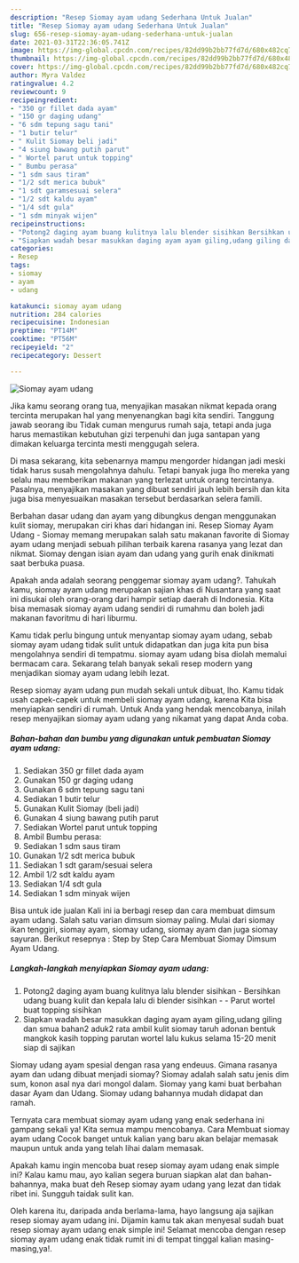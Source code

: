 ```yaml
---
description: "Resep Siomay ayam udang Sederhana Untuk Jualan"
title: "Resep Siomay ayam udang Sederhana Untuk Jualan"
slug: 656-resep-siomay-ayam-udang-sederhana-untuk-jualan
date: 2021-03-31T22:36:05.741Z
image: https://img-global.cpcdn.com/recipes/82dd99b2bb77fd7d/680x482cq70/siomay-ayam-udang-foto-resep-utama.jpg
thumbnail: https://img-global.cpcdn.com/recipes/82dd99b2bb77fd7d/680x482cq70/siomay-ayam-udang-foto-resep-utama.jpg
cover: https://img-global.cpcdn.com/recipes/82dd99b2bb77fd7d/680x482cq70/siomay-ayam-udang-foto-resep-utama.jpg
author: Myra Valdez
ratingvalue: 4.2
reviewcount: 9
recipeingredient:
- "350 gr fillet dada ayam"
- "150 gr daging udang"
- "6 sdm tepung sagu tani"
- "1 butir telur"
- " Kulit Siomay beli jadi"
- "4 siung bawang putih parut"
- " Wortel parut untuk topping"
- " Bumbu perasa"
- "1 sdm saus tiram"
- "1/2 sdt merica bubuk"
- "1 sdt garamsesuai selera"
- "1/2 sdt kaldu ayam"
- "1/4 sdt gula"
- "1 sdm minyak wijen"
recipeinstructions:
- "Potong2 daging ayam buang kulitnya lalu blender sisihkan Bersihkan udang buang kulit dan kepala lalu di blender sisihkan  Parut wortel buat topping sisihkan"
- "Siapkan wadah besar masukkan daging ayam ayam giling,udang giling dan smua bahan2 aduk2 rata ambil kulit siomay taruh adonan bentuk mangkok kasih topping parutan wortel lalu kukus selama 15-20 menit siap di sajikan"
categories:
- Resep
tags:
- siomay
- ayam
- udang

katakunci: siomay ayam udang 
nutrition: 284 calories
recipecuisine: Indonesian
preptime: "PT14M"
cooktime: "PT56M"
recipeyield: "2"
recipecategory: Dessert

---
```



![Siomay ayam udang](https://img-global.cpcdn.com/recipes/82dd99b2bb77fd7d/680x482cq70/siomay-ayam-udang-foto-resep-utama.jpg)

Jika kamu seorang orang tua, menyajikan masakan nikmat kepada orang tercinta merupakan hal yang menyenangkan bagi kita sendiri. Tanggung jawab seorang ibu Tidak cuman mengurus rumah saja, tetapi anda juga harus memastikan kebutuhan gizi terpenuhi dan juga santapan yang dimakan keluarga tercinta mesti menggugah selera.

Di masa  sekarang, kita sebenarnya mampu mengorder hidangan jadi meski tidak harus susah mengolahnya dahulu. Tetapi banyak juga lho mereka yang selalu mau memberikan makanan yang terlezat untuk orang tercintanya. Pasalnya, menyajikan masakan yang dibuat sendiri jauh lebih bersih dan kita juga bisa menyesuaikan masakan tersebut berdasarkan selera famili. 

Berbahan dasar udang dan ayam yang dibungkus dengan menggunakan kulit siomay, merupakan ciri khas dari hidangan ini. Resep Siomay Ayam Udang - Siomay memang merupakan salah satu makanan favorite di Siomay ayam udang menjadi sebuah pilihan terbaik karena rasanya yang lezat dan nikmat. Siomay dengan isian ayam dan udang yang gurih enak dinikmati saat berbuka puasa.

Apakah anda adalah seorang penggemar siomay ayam udang?. Tahukah kamu, siomay ayam udang merupakan sajian khas di Nusantara yang saat ini disukai oleh orang-orang dari hampir setiap daerah di Indonesia. Kita bisa memasak siomay ayam udang sendiri di rumahmu dan boleh jadi makanan favoritmu di hari liburmu.

Kamu tidak perlu bingung untuk menyantap siomay ayam udang, sebab siomay ayam udang tidak sulit untuk didapatkan dan juga kita pun bisa mengolahnya sendiri di tempatmu. siomay ayam udang bisa diolah memalui bermacam cara. Sekarang telah banyak sekali resep modern yang menjadikan siomay ayam udang lebih lezat.

Resep siomay ayam udang pun mudah sekali untuk dibuat, lho. Kamu tidak usah capek-capek untuk membeli siomay ayam udang, karena Kita bisa menyiapkan sendiri di rumah. Untuk Anda yang hendak mencobanya, inilah resep menyajikan siomay ayam udang yang nikamat yang dapat Anda coba.

<!--inarticleads1-->

##### Bahan-bahan dan bumbu yang digunakan untuk pembuatan Siomay ayam udang:

1. Sediakan 350 gr fillet dada ayam
1. Gunakan 150 gr daging udang
1. Gunakan 6 sdm tepung sagu tani
1. Sediakan 1 butir telur
1. Gunakan  Kulit Siomay (beli jadi)
1. Gunakan 4 siung bawang putih parut
1. Sediakan  Wortel parut untuk topping
1. Ambil  Bumbu perasa:
1. Sediakan 1 sdm saus tiram
1. Gunakan 1/2 sdt merica bubuk
1. Sediakan 1 sdt garam/sesuai selera
1. Ambil 1/2 sdt kaldu ayam
1. Sediakan 1/4 sdt gula
1. Sediakan 1 sdm minyak wijen


Bisa untuk ide jualan Kali ini ia berbagi resep dan cara membuat dimsum ayam udang. Salah satu varian dimsum siomay paling. Mulai dari siomay ikan tenggiri, siomay ayam, siomay udang, siomay ayam dan juga siomay sayuran. Berikut resepnya : Step by Step Cara Membuat Siomay Dimsum Ayam Udang. 

<!--inarticleads2-->

##### Langkah-langkah menyiapkan Siomay ayam udang:

1. Potong2 daging ayam buang kulitnya lalu blender sisihkan - Bersihkan udang buang kulit dan kepala lalu di blender sisihkan -  - Parut wortel buat topping sisihkan
1. Siapkan wadah besar masukkan daging ayam ayam giling,udang giling dan smua bahan2 aduk2 rata ambil kulit siomay taruh adonan bentuk mangkok kasih topping parutan wortel lalu kukus selama 15-20 menit siap di sajikan


Siomay udang ayam spesial dengan rasa yang endeuus. Gimana rasanya ayam dan udang dibuat menjadi siomay? Siomay adalah salah satu jenis dim sum, konon asal nya dari mongol dalam. Siomay yang kami buat berbahan dasar Ayam dan Udang. Siomay udang bahannya mudah didapat dan ramah. 

Ternyata cara membuat siomay ayam udang yang enak sederhana ini gampang sekali ya! Kita semua mampu mencobanya. Cara Membuat siomay ayam udang Cocok banget untuk kalian yang baru akan belajar memasak maupun untuk anda yang telah lihai dalam memasak.

Apakah kamu ingin mencoba buat resep siomay ayam udang enak simple ini? Kalau kamu mau, ayo kalian segera buruan siapkan alat dan bahan-bahannya, maka buat deh Resep siomay ayam udang yang lezat dan tidak ribet ini. Sungguh taidak sulit kan. 

Oleh karena itu, daripada anda berlama-lama, hayo langsung aja sajikan resep siomay ayam udang ini. Dijamin kamu tak akan menyesal sudah buat resep siomay ayam udang enak simple ini! Selamat mencoba dengan resep siomay ayam udang enak tidak rumit ini di tempat tinggal kalian masing-masing,ya!.

